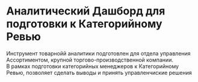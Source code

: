 # Аналитический Дашборд для подготовки к Категорийному Ревью
Инструмент товарнойй аналитики подготовлен для отдела управления Ассортиментом, крупной торгово-производственной  компании.\
В рамках подготовки категорийных менеджеров к Категорийному Ревью, позволяет сделать выводы и принять управленчиские решения

